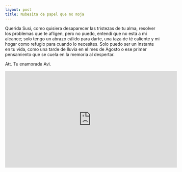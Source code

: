 ```yaml
---
layout: post
title: Nubesita de papel que no moja
---
```


Querida Susi, como quisiera desaparecer las tristezas de tu alma, resolver los problemas que te afligen, pero no puedo, entendí que no está a mi alcance; solo tengo un abrazo cálido para darte, una taza de té caliente y mi hogar como refugio para cuando lo necesites. Solo puedo ser un instante en tu vida, como una tarde de lluvia en el mes de Agosto o ese primer pensamiento que se cuela en la memoria al despertar. 

Att. Tu enamorada Avi.



<iframe width="560" height="315" src="https://www.youtube.com/embed/ksiY_0HO-2o" frameborder="0" allow="accelerometer; allow="autoplay"; encrypted-media; gyroscope; picture-in-picture" allowfullscreen></iframe>

